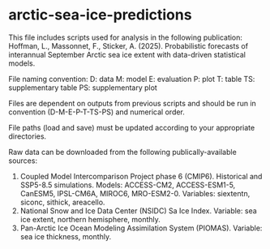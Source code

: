 # arctic-sea-ice-predictions

This file includes scripts used for analysis in the following publication: 
Hoffman, L., Massonnet, F., Sticker, A. (2025). Probabilistic forecasts of interannual September Arctic sea ice extent with data-driven statistical models.

File naming convention:
D: data
M: model
E: evaluation
P: plot
T: table
TS: supplementary table
PS: supplementary plot

Files are dependent on outputs from previous scripts and should be run in convention (D-M-E-P-T-TS-PS) and numerical order. 

File paths (load and save) must be updated according to your appropriate directories. 

Raw data can be downloaded from the following publically-available sources: 
1. Coupled Model Intercomparison Project phase 6 (CMIP6). Historical and SSP5-8.5 simulations. Models: ACCESS-CM2, ACCESS-ESM1-5, CanESM5, IPSL-CM6A, MIROC6, MRO-ESM2-0. Variables: siextentn, siconc, sithick, areacello.
2. National Snow and Ice Data Center (NSIDC) Sa Ice Index. Variable: sea ice extent, northern hemisphere, monthly. 
3. Pan-Arctic Ice Ocean Modeling Assimilation System (PIOMAS). Variable: sea ice thickness, monthly.

